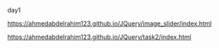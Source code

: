 day1

https://ahmedabdelrahim123.github.io/JQuery/image_slider/index.html

https://ahmedabdelrahim123.github.io/JQuery/task2/index.html
